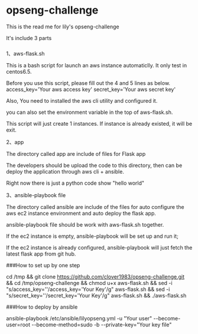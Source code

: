 # opseng-challenge
This is the read me for lily's opseng-challenge

It's include 3 parts

###

1、aws-flask.sh

This is a bash script for launch an aws instance automaticlly. It only test in centos6.5.

Before you use this script, please fill out the 4 and 5 lines as below.
access_key='Your aws access key'
secret_key='Your aws secret key'

Also, You need to installed the aws cli utility and configured it.

you can also set the environment variable in the top of aws-flask.sh.

This script will just create 1 instances. If instance is already existed, it will be exit.



2、app

The directory called app are include of files for Flask app

The developers should be upload the code to this directory, then can be deploy the application through aws cli + ansible.

Right now there is just a python code show "hello world"



3、ansible-playbook file

The directory called ansible are include of the files for auto configure the aws ec2 instance environment and auto deploy the flask app.

ansible-playbook file should be work with aws-flask.sh together.

If the ec2 instance is empty, ansible-playbook will be set up and run it;

If the ec2 instance is already configured, ansible-playbook will just fetch the latest flask app from git hub.



###How to set up by one step

cd /tmp && git clone https://github.com/clover1983/opseng-challenge.git && cd /tmp/opseng-challenge && chmod u+x aws-flask.sh && sed -i "s/access_key=''/access_key='Your Key'/g" aws-flask.sh && sed -i "s/secret_key=''/secret_key='Your Key'/g" aws-flask.sh && ./aws-flask.sh

###How to deploy by ansible

ansible-playbook /etc/ansible/lilyopseng.yml -u "Your user" --become-user=root --become-method=sudo -b  --private-key="Your key file"

